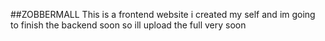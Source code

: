 ##ZOBBERMALL
This is a frontend website i created my self and im going to finish the backend soon so ill upload the full very soon
